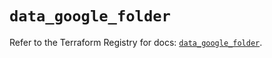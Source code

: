 # `data_google_folder`

Refer to the Terraform Registry for docs: [`data_google_folder`](https://registry.terraform.io/providers/hashicorp/google/5.43.1/docs/data-sources/folder).
